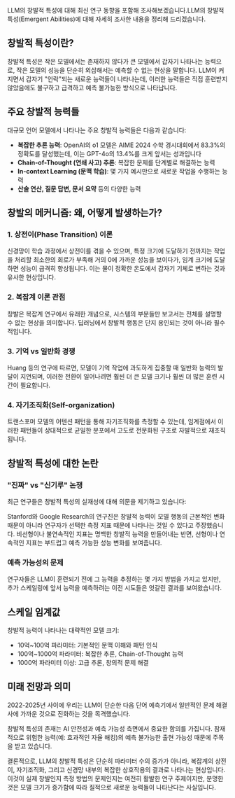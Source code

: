 LLM의 창발적 특성에 대해 최신 연구 동향을 포함해 조사해보겠습니다.LLM의 창발적 특성(Emergent Abilities)에 대해 자세히 조사한 내용을 정리해 드리겠습니다.

## 창발적 특성이란?

창발적 특성은 작은 모델에서는 존재하지 않다가 큰 모델에서 갑자기 나타나는 능력으로, 작은 모델의 성능을 단순히 외삽해서는 예측할 수 없는 현상을 말합니다. LLM이 커지면서 갑자기 "언락"되는 새로운 능력들이 나타나는데, 이러한 능력들은 직접 훈련받지 않았음에도 불구하고 급격하고 예측 불가능한 방식으로 나타납니다.

## 주요 창발적 능력들

대규모 언어 모델에서 나타나는 주요 창발적 능력들은 다음과 같습니다:

- **복잡한 추론 능력**: OpenAI의 o1 모델은 AIME 2024 수학 경시대회에서 83.3%의 정확도를 달성했는데, 이는 GPT-4o의 13.4%를 크게 앞서는 성과입니다
- **Chain-of-Thought (연쇄 사고) 추론**: 복잡한 문제를 단계별로 해결하는 능력
- **In-context Learning (문맥 학습)**: 몇 가지 예시만으로 새로운 작업을 수행하는 능력
- **산술 연산, 질문 답변, 문서 요약** 등의 다양한 능력

## 창발의 메커니즘: 왜, 어떻게 발생하는가?

### 1. **상전이(Phase Transition) 이론**

신경망이 학습 과정에서 상전이를 겪을 수 있으며, 특정 크기에 도달하기 전까지는 작업을 처리할 최소한의 회로가 부족해 거의 0에 가까운 성능을 보이다가, 임계 크기에 도달하면 성능이 급격히 향상됩니다. 이는 물이 정확한 온도에서 갑자기 기체로 변하는 것과 유사한 현상입니다.

### 2. **복잡계 이론 관점**

창발은 복잡계 연구에서 유래한 개념으로, 시스템의 부분들만 보고서는 전체를 설명할 수 없는 현상을 의미합니다. 딥러닝에서 창발적 행동은 단지 용인되는 것이 아니라 필수적입니다.

### 3. **기억 vs 일반화 경쟁**

Huang 등의 연구에 따르면, 모델이 기억 작업에 과도하게 집중할 때 일반화 능력의 발달이 지연되며, 이러한 전환이 일어나려면 훨씬 더 큰 모델 크기나 훨씬 더 많은 훈련 시간이 필요합니다.

### 4. **자기조직화(Self-organization)**

트랜스포머 모델의 어텐션 패턴을 통해 자기조직화를 측정할 수 있는데, 임계점에서 이러한 패턴들이 상대적으로 균일한 분포에서 고도로 전문화된 구조로 자발적으로 재조직됩니다.

## 창발적 특성에 대한 논란

### "진짜" vs "신기루" 논쟁

최근 연구들은 창발적 특성의 실재성에 대해 의문을 제기하고 있습니다:

Stanford와 Google Research의 연구진은 창발적 능력이 모델 행동의 근본적인 변화 때문이 아니라 연구자가 선택한 측정 지표 때문에 나타나는 것일 수 있다고 주장했습니다. 비선형이나 불연속적인 지표는 명백한 창발적 능력을 만들어내는 반면, 선형이나 연속적인 지표는 부드럽고 예측 가능한 성능 변화를 보여줍니다.

### 예측 가능성의 문제

연구자들은 LLM이 훈련되기 전에 그 능력을 추정하는 몇 가지 방법을 가지고 있지만, 추가 스케일링에 앞서 능력을 예측하려는 이전 시도들은 엇갈린 결과를 보여왔습니다.

## 스케일 임계값

창발적 능력이 나타나는 대략적인 모델 크기:

- 10억~100억 파라미터: 기본적인 문맥 이해와 패턴 인식
- 100억~1000억 파라미터: 복잡한 추론, Chain-of-Thought 능력
- 1000억 파라미터 이상: 고급 추론, 창의적 문제 해결

## 미래 전망과 의미

2022-2025년 사이에 우리는 LLM이 단순한 다음 단어 예측기에서 일반적인 문제 해결사에 가까운 것으로 진화하는 것을 목격했습니다.

창발적 특성의 존재는 AI 안전성과 예측 가능성 측면에서 중요한 함의를 가집니다. 잠재적으로 위험한 능력(예: 효과적인 자율 해킹)의 예측 불가능한 출현 가능성 때문에 주목을 받고 있습니다.

결론적으로, LLM의 창발적 특성은 단순히 파라미터 수의 증가가 아니라, 복잡계의 상전이, 자기조직화, 그리고 신경망 내부의 복잡한 상호작용의 결과로 나타나는 현상입니다. 이것이 실제 창발인지 측정 방법의 문제인지는 여전히 활발한 연구 주제이지만, 분명한 것은 모델 크기가 증가함에 따라 질적으로 새로운 능력들이 나타난다는 사실입니다.